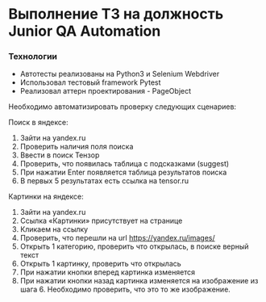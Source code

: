  # Выполнение ТЗ на должность Junior QA Automation
 
 ### Технологии
- Автотесты реализованы на Python3 и Selenium Webdriver
- Использовал тестовый framework Pytest
- Реализовал аттерн проектирования - PageObject 

Необходимо автоматизировать проверку следующих сценариев:

Поиск в яндексе:
1)	Зайти на yandex.ru
2)	Проверить наличия поля поиска
3)	Ввести в поиск Тензор
4)	Проверить, что появилась таблица с подсказками (suggest)  
5)	При нажатии Enter появляется таблица результатов поиска
6)	В первых 5 результатах есть ссылка на tensor.ru

Картинки на яндексе: 
1)	Зайти на yandex.ru
2)	Ссылка «Картинки» присутствует на странице
3)	Кликаем на ссылку
4)	Проверить, что перешли на url https://yandex.ru/images/
5)	Открыть 1 категорию, проверить что открылась, в поиске верный текст
6)  Открыть 1 картинку, проверить что открылась
7)  При нажатии кнопки вперед  картинка изменяется
8) При нажатии кнопки назад картинка изменяется на изображение из шага 6. Необходимо проверить, что это то же изображение.
